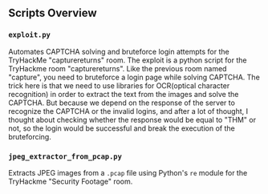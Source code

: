 ## Scripts Overview

### `exploit.py`
Automates CAPTCHA solving and bruteforce login attempts for the TryHackMe "capturereturns" room.
The exploit is a python script for the TryHackme room "capturereturns". Like the previous room named "capture", you need to bruteforce a login page while solving CAPTCHA. The trick here is that
we need to use libraries for OCR(optical character recognition) in order to extract the text from the images and solve the CAPTCHA. But because we depend on the response of the server to recognize 
the CAPTCHA or the invalid logins, and after a lot of thought, I thought about checking whether the response would be equal to "THM" or not, so the login would be successful and break the execution of the
bruteforcing.

### `jpeg_extractor_from_pcap.py`
Extracts JPEG images from a `.pcap` file using Python's `re` module for the TryHackme "Security Footage" room.
